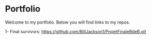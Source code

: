 # Portfolio
Welcome to my portfolio. Below you will find links to my repos.

1- Final survivors: https://github.com/BillJackson1/ProjetFinaleBdeB.git

